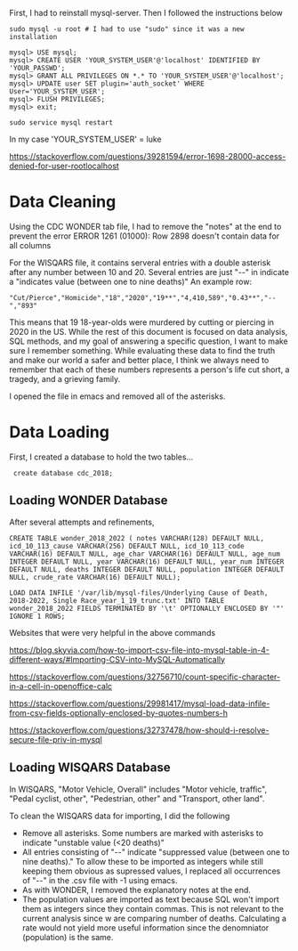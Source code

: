 First, I had to reinstall mysql-server. Then I followed the instructions below

    sudo mysql -u root # I had to use "sudo" since it was a new installation
    
    mysql> USE mysql;
    mysql> CREATE USER 'YOUR_SYSTEM_USER'@'localhost' IDENTIFIED BY 'YOUR_PASSWD';
    mysql> GRANT ALL PRIVILEGES ON *.* TO 'YOUR_SYSTEM_USER'@'localhost';
    mysql> UPDATE user SET plugin='auth_socket' WHERE User='YOUR_SYSTEM_USER';
    mysql> FLUSH PRIVILEGES;
    mysql> exit;

    sudo service mysql restart

In my case 'YOUR_SYSTEM_USER' = luke

https://stackoverflow.com/questions/39281594/error-1698-28000-access-denied-for-user-rootlocalhost

# Data Cleaning

Using the CDC WONDER tab file, I had to remove the "notes" at the end to prevent the error ERROR 1261 (01000): Row 2898 doesn't contain data for all columns

For the WISQARS file, it contains serveral entries with a double asterisk after any number between 10 and 20. Several entries are just "--" in indicate a "indicates value (between one to nine deaths)" An example row:

    "Cut/Pierce","Homicide","18","2020","19**","4,410,589","0.43**","--","893"

This means that 19 18-year-olds were murdered by cutting or piercing in 2020 in the US. While the rest of this document is focused on data analysis, SQL methods, and my goal of answering a specific question, I want to make sure I remember something. While evaluating these data to find the truth and make our world a safer and better place, I think we always need to remember that each of these numbers represents a person's life cut short, a tragedy, and a grieving family. 

I opened the file in emacs and removed all of the asterisks. 

# Data Loading

First, I created a database to hold the two tables...

     create database cdc_2018;

## Loading WONDER Database
    
After several attempts and refinements, 

    CREATE TABLE wonder_2018_2022 ( notes VARCHAR(128) DEFAULT NULL, icd_10_113_cause VARCHAR(256) DEFAULT NULL, icd_10_113_code VARCHAR(16) DEFAULT NULL, age_char VARCHAR(16) DEFAULT NULL, age_num INTEGER DEFAULT NULL, year VARCHAR(16) DEFAULT NULL, year_num INTEGER DEFAULT NULL, deaths INTEGER DEFAULT NULL, population INTEGER DEFAULT NULL, crude_rate VARCHAR(16) DEFAULT NULL);

    LOAD DATA INFILE '/var/lib/mysql-files/Underlying Cause of Death, 2018-2022, Single Race_year_1_19_trunc.txt' INTO TABLE wonder_2018_2022 FIELDS TERMINATED BY '\t' OPTIONALLY ENCLOSED BY '"' IGNORE 1 ROWS;

Websites that were very helpful in the above commands

https://blog.skyvia.com/how-to-import-csv-file-into-mysql-table-in-4-different-ways/#Importing-CSV-into-MySQL-Automatically

https://stackoverflow.com/questions/32756710/count-specific-character-in-a-cell-in-openoffice-calc

https://stackoverflow.com/questions/29981417/mysql-load-data-infile-from-csv-fields-optionally-enclosed-by-quotes-numbers-h

https://stackoverflow.com/questions/32737478/how-should-i-resolve-secure-file-priv-in-mysql

## Loading WISQARS Database

In WISQARS, "Motor Vehicle, Overall" includes "Motor vehicle, traffic", "Pedal cyclist, other", "Pedestrian, other" and "Transport, other land".

To clean the WISQARS data for importing, I did the following

* Remove all asterisks. Some numbers are marked with asterisks to indicate "unstable value (<20 deaths)"
* All entries consisting of "--" indicate "suppressed value (between one to nine deaths)." To allow these to be imported as integers while still keeping them obvious as supressed values, I replaced all occurrences of "--" in the .csv file with -1 using emacs.
* As with WONDER, I removed the explanatory notes at the end.
* The population values are imported as text because SQL won't import them as integers since they contain commas. This is not relevant to the current analysis since w are comparing number of deaths. Calculating a rate would not yield more useful information since the denomniator (population) is the same.




